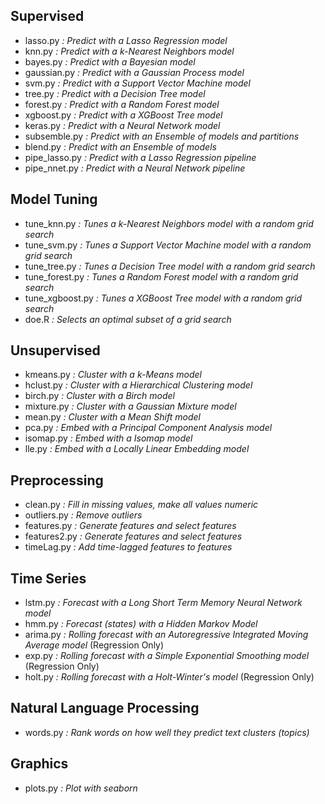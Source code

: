 ## Supervised
- lasso.py     *: Predict with a Lasso Regression model*
- knn.py       *: Predict with a k-Nearest Neighbors model*
- bayes.py     *: Predict with a Bayesian model*
- gaussian.py  *: Predict with a Gaussian Process model*
- svm.py       *: Predict with a Support Vector Machine model*
- tree.py      *: Predict with a Decision Tree model*
- forest.py    *: Predict with a Random Forest model*
- xgboost.py   *: Predict with a XGBoost Tree model*
- keras.py     *: Predict with a Neural Network model*
- subsemble.py *: Predict with an Ensemble of models and partitions*
- blend.py     *: Predict with an Ensemble of models*
- pipe_lasso.py *: Predict with a Lasso Regression pipeline*
- pipe_nnet.py  *: Predict with a Neural Network pipeline*

## Model Tuning
- tune_knn.py *: Tunes a k-Nearest Neighbors model with a random grid search*
- tune_svm.py *: Tunes a Support Vector Machine model with a random grid search*
- tune_tree.py *: Tunes a Decision Tree model with a random grid search*
- tune_forest.py *: Tunes a Random Forest model with a random grid search*
- tune_xgboost.py *: Tunes a XGBoost Tree model with a random grid search*
- doe.R *: Selects an optimal subset of a grid search*

## Unsupervised
- kmeans.py *: Cluster with a k-Means model*
- hclust.py *: Cluster with a Hierarchical Clustering model*
- birch.py *: Cluster with a Birch model*
- mixture.py *: Cluster with a Gaussian Mixture model*
- mean.py *: Cluster with a Mean Shift model*
- pca.py *: Embed with a Principal Component Analysis model*
- isomap.py *: Embed with a Isomap model*
- lle.py *: Embed with a Locally Linear Embedding model*

## Preprocessing
- clean.py *: Fill in missing values, make all values numeric*
- outliers.py *: Remove outliers*
- features.py *: Generate features and select features*
- features2.py *: Generate features and select features*
- timeLag.py *: Add time-lagged features to features*

## Time Series
- lstm.py *: Forecast with a Long Short Term Memory Neural Network model*
- hmm.py *: Forecast (states) with a Hidden Markov Model*
- arima.py *: Rolling forecast with an Autoregressive Integrated Moving Average model* (Regression Only)
- exp.py *: Rolling forecast with a Simple Exponential Smoothing model* (Regression Only)
- holt.py *: Rolling forecast with a Holt-Winter's model* (Regression Only)

## Natural Language Processing
- words.py *: Rank words on how well they predict text clusters (topics)*

## Graphics
- plots.py *: Plot with seaborn*
